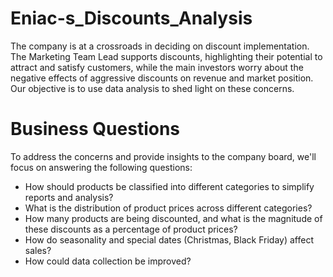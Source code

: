 # Eniac-s_Discounts_Analysis

The company is at a crossroads in deciding on discount implementation. The Marketing Team Lead supports discounts, highlighting their potential to attract and satisfy customers, while the main investors worry about the negative effects of aggressive discounts on revenue and market position. Our objective is to use data analysis to shed light on these concerns.

# Business Questions

To address the concerns and provide insights to the company board, we'll focus on answering the following questions:

- How should products be classified into different categories to simplify reports and analysis?
- What is the distribution of product prices across different categories?
- How many products are being discounted, and what is the magnitude of these discounts as a percentage of product prices?
- How do seasonality and special dates (Christmas, Black Friday) affect sales?
- How could data collection be improved?
